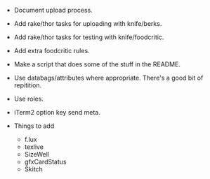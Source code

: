 * Document upload process.
* Add rake/thor tasks for uploading with knife/berks.
* Add rake/thor tasks for testing with knife/foodcritic.
* Add extra foodcritic rules.
* Make a script that does some of the stuff in the README.
* Use databags/attributes where appropriate. There's a good bit of repitition.
* Use roles.
* iTerm2 option key send meta.

* Things to add
    * f.lux
    * texlive
    * SizeWell
    * gfxCardStatus
    * Skitch

